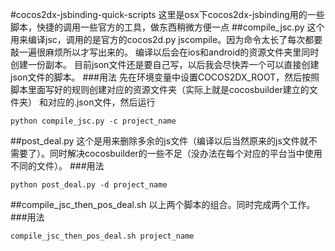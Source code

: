 #cocos2dx-jsbinding-quick-scripts
这里是osx下cocos2dx-jsbinding用的一些脚本，快捷的调用一些官方的工具，做东西稍微方便一点
##compile_jsc.py
这个用来编译jsc，调用的是官方的cocos2d.py jscompile。因为命令太长了每次都要敲一遍很麻烦所以才写出来的。
编译以后会在ios和android的资源文件夹里同时创建一份副本。
目前json文件还是要自己写，以后我会尽快弄一个可以直接创建json文件的脚本。
###用法
先在环境变量中设置COCOS2DX_ROOT，然后按照脚本里面写好的规则创建对应的资源文件夹（实际上就是cocosbuilder建立的文件夹）
和对应的.json文件，然后运行
```
python compile_jsc.py -c project_name
```
##post_deal.py
这个是用来删除多余的js文件（编译以后当然原来的js文件就不需要了）。同时解决cocosbuilder的一些不足（没办法在每个对应的平台当中使用不同的文件）。
###用法
```
python post_deal.py -d project_name
```
##compile_jsc_then_pos_deal.sh
以上两个脚本的组合。同时完成两个工作。
###用法
```
compile_jsc_then_pos_deal.sh project_name
```
